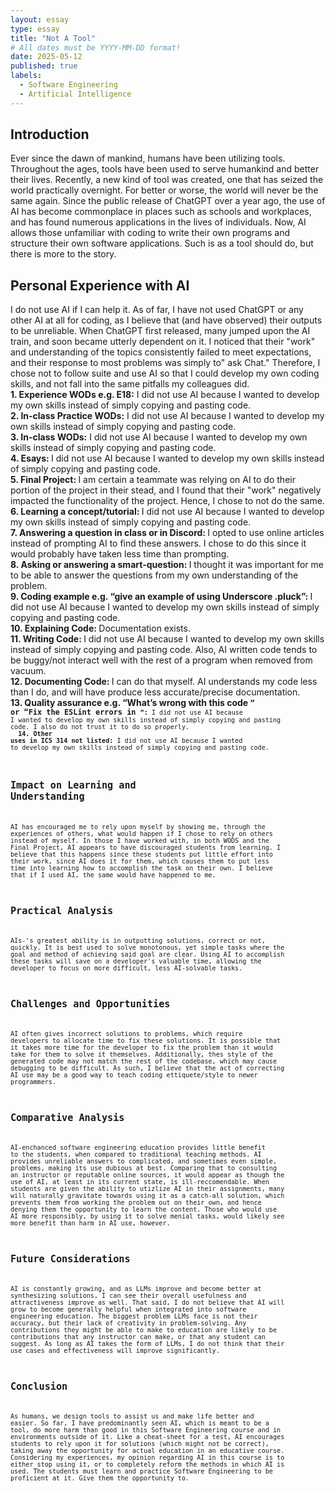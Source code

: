 ```yaml
---
layout: essay
type: essay
title: "Not A Tool"
# All dates must be YYYY-MM-DD format!
date: 2025-05-12
published: true
labels:
  - Software Engineering
  - Artificial Intelligence
---
```


## Introduction
Ever since the dawn of mankind, humans have been utilizing tools. Throughout the ages, tools have been used to serve humankind and better their lives. Recently, a new kind of tool was created, one that has seized the world practically overnight. For better or worse, the world will never be the same again. Since the public release of ChatGPT over a year ago, the use of AI has become commonplace in places such as schools and workplaces, and has found numerous applications in the lives of individuals. Now, AI allows those unfamiliar with coding to write their own programs and structure their own software applications. Such is as a tool should do, but there is more to the story. 
## Personal Experience with AI
I do not use AI if I can help it. As of far, I have not used ChatGPT or any other AI at all for coding, as I believe that (and have observed) their outputs to be unreliable. When ChatGPT first released, many jumped upon the AI train, and soon became utterly dependent on it. I noticed that their "work" and understanding of the topics consistently failed to meet expectations, and their response to most problems was simply to" ask Chat." Therefore, I chose not to follow suite and use AI so that I could develop my own coding skills, and not fall into the same pitfalls my colleagues did.
<br>
<strong>1. Experience WODs e.g. E18:</strong> I did not use AI because I wanted to develop my own skills instead of simply copying and pasting code.
<br>
<strong>2. In-class Practice WODs:</strong> I did not use AI because I wanted to develop my own skills instead of simply copying and pasting code.
<br>
<strong>3. In-class WODs:</strong> I did not use AI because I wanted to develop my own skills instead of simply copying and pasting code.
<br>
<strong>4. Esays: </strong> I did not use AI because I wanted to develop my own skills instead of simply copying and pasting code.
<br>
<strong>5. Final Project: </strong> I am certain a teammate was relying on AI to do their portion of the project in their stead, 
and I found that their "work" negatively impacted the functionality of the project. Hence, I chose to not do the same.
<br>
<strong> 6. Learning a concept/tutorial: </strong> I did not use AI because I wanted to develop my own skills instead of simply copying and pasting code.
<br>
<strong> 7. Answering a question in class or in Discord: </strong> I opted to use online articles instead of prompting AI to find these answers. I chose to do this since it would probably have taken less time than prompting.
<br>
<strong> 8. Asking or answering a smart-question: </strong> I thought it was important for me to be able to answer the questions from my own understanding of the problem.
<br>
<strong> 9. Coding example e.g. “give an example of using Underscore .pluck”: </strong> I did not use AI because I wanted to develop my own skills instead of simply copying and pasting code.
<br>
<strong> 10. Explaining Code: </strong> Documentation exists.
<br>
<strong> 11. Writing Code: </strong> I did not use AI because I wanted to develop my own skills instead of simply copying and pasting code. Also, AI written code tends to be buggy/not interact well with the rest of a program when removed from vacuum.
<br>
<strong> 12. Documenting Code: </strong> I can do that myself. AI understands my code less than I do, and will have produce less accurate/precise documentation.
<br>
<strong>13. Quality assurance e.g. “What’s wrong with this code <code>” or “Fix the ESLint errors in <code>”:</strong> I did not use AI because I wanted to develop my own skills instead of simply copying and pasting code. I also do not trust it to do so properly.
<br>
<strong> 14. Other uses in ICS 314 not listed: </strong>I did not use AI because I wanted to develop my own skills instead of simply copying and pasting code.
## Impact on Learning and Understanding
AI has encouraged me to rely upon myself by showing me, through the experiences of others, what would happen if I chose to rely on others instead of myself. In those I have worked with, in both WODS and the Final Project, AI appears to have discouraged students from learning. I believe that this happens since these students put little effort into their work, since AI does it for them, which causes them to put less time into learning how to accomplish the task on their own. I believe that if I used AI, the same would have happened to me.
## Practical Analysis
AIs-'s greatest ability is in outputting solutions, correct or not, quickly. It is best used to solve monotonous, yet simple tasks where the goal and method of achieving said goal are clear. Using AI to accomplish these tasks will save on a developer's valuable time, allowing the developer to focus on more difficult, less AI-solvable tasks.
## Challenges and Opportunities
AI often gives incorrect solutions to problems, which require developers to allocate time to fix these solutions. It is possible that it takes more time for the developer to fix the problem than it would take for them to solve it themselves. Additionally, thes style of the generated code may not match the rest of the codebase, which may cause debugging to be difficult. As such, I believe that the act of correcting AI use may be a good way to teach coding ettiquete/style to newer programmers. 
## Comparative Analysis
AI-enchanced software engineering education provides little benefit to the students, when compared to traditional teaching methods. AI provides unreliable answers to complicated, and sometimes even simple, problems, making its use dubious at best. Comparing that to consulting an instructor or reputable online sources, it would appear as though the use of AI, at least in its current state, is ill-reccomendable. When students are given the ability to utizlize AI in their assignments, many will naturally gravitate towards using it as a catch-all solution, which prevents them from working the problem out on their own, and hence denying them the opportunity to learn the content. Those who would use AI more responsibly, by using it to solve menial tasks, would likely see more benefit than harm in AI use, however. 
## Future Considerations
AI is constantly growing, and as LLMs improve and become better at synthesizing solutions, I can see their overall usefulness and attractiveness improve as well. That said, I do not believe that AI will grow to become generally helpful when integrated into software engineering education. The biggest problem LLMs face is not their accuracy, but their lack of creativity in problem-solving. Any contributions they might be able to make to education are likely to be contributions that any instructor can make, or that any student can suggest. As long as AI takes the form of LLMs, I do not think that their use cases and effectiveness will improve significantly.
## Conclusion
As humans, we design tools to assist us and make life better and easier. So far, I have predominantly seen AI, which is meant to be a tool, do more harm than good in this Software Engineering course and in environments outside of it. Like a cheat-sheet for a test, AI encourages students to rely upon it for solutions (which might not be correct), taking away the opportunity for actual education in an educative course. Considering my experiences, my opinion regarding AI in this course is to either stop using it, or to completely reform the methods in which AI is used. The students must learn and practice Software Engineering to be proficient at it. Give them the opportunity to. 
